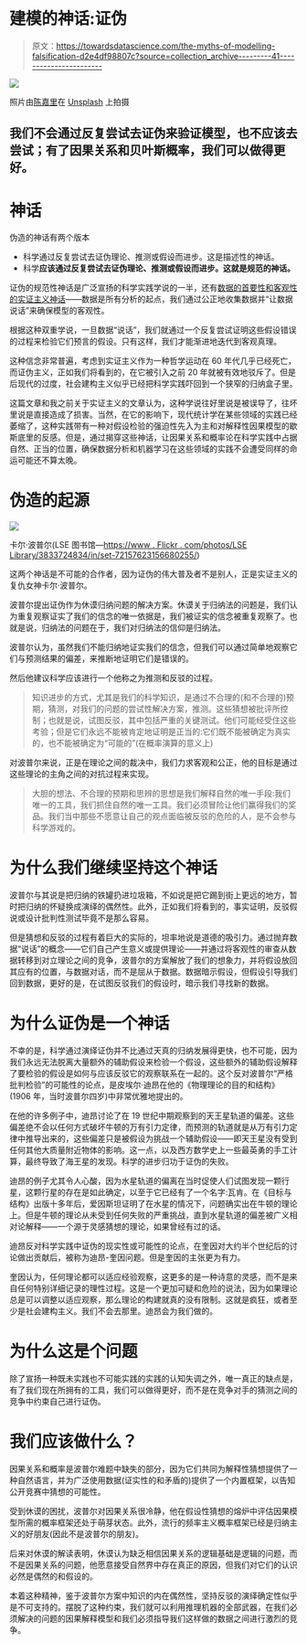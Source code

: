 # 建模的神话:证伪

> 原文：<https://towardsdatascience.com/the-myths-of-modelling-falsification-d2e4df98807c?source=collection_archive---------41----------------------->

![](img/3f9d3acea7ed21396c173f13973b3a80.png)

照片由[陈嘉里](https://unsplash.com/@gary_at_unsplash?utm_source=unsplash&utm_medium=referral&utm_content=creditCopyText)在 [Unsplash](https://unsplash.com/s/photos/waste?utm_source=unsplash&utm_medium=referral&utm_content=creditCopyText) 上拍摄

## 我们不会通过反复尝试去证伪来验证模型，也不应该去尝试；有了因果关系和贝叶斯概率，我们可以做得更好。

# 神话

伪造的神话有两个版本

*   科学通过反复尝试去证伪理论、推测或假设而进步。这是描述性的神话。
*   科学**应该通过反复尝试去证伪理论、推测或假设而进步。这就是规范的神话。**

证伪的规范性神话是广泛宣扬的科学实践学说的一半，还有[数据的首要性和客观性的实证主义神话](/myths-of-modelling-data-speak-358805890baa)——数据是所有分析的起点，我们通过公正地收集数据并“让数据说话”来确保模型的客观性。

根据这种双重学说，一旦数据“说话”，我们就通过一个反复尝试证明这些假设错误的过程来检验它们预言的假设。只有这样，我们才能渐进地迭代到客观真理。

这种信念非常普遍，考虑到实证主义作为一种哲学运动在 60 年代几乎已经死亡，而证伪主义，正如我们将看到的，在它被引入之前 20 年就被有效地驳斥了。但是后现代的过度，社会建构主义似乎已经把科学实践吓回到一个狭窄的归纳盒子里。

这篇文章和我之前关于实证主义的文章认为，这种学说往好里说是被误导了，往坏里说是直接造成了损害。当然，在它的影响下，现代统计学在某些领域的实践已经萎缩了，这种实践带有一种对假设检验的强迫性先入为主和对解释性因果模型的歇斯底里的反感。但是，通过揭穿这些神话，让因果关系和概率论在科学实践中占据自然、正当的位置，确保数据分析和机器学习在这些领域的实践不会遭受同样的命运可能还不算太晚。

# 伪造的起源

![](img/716fcf53fb6aaab9fca925888fc4d71b.png)

卡尔·波普尔(LSE 图书馆—[https://www . Flickr . com/photos/LSE Library/3833724834/in/set-72157623156680255/](https://www.flickr.com/photos/lselibrary/3833724834/in/set-72157623156680255/))

这两个神话是不可能的合作者，因为证伪的伟大普及者不是别人，正是实证主义的复仇女神卡尔·波普尔。

波普尔提出证伪作为休谟归纳问题的解决方案。休谟关于归纳法的问题是，我们认为重复观察证实了我们的信念的唯一依据是，我们被证实的信念被重复观察了。也就是说，归纳法的问题在于，我们对归纳法的信仰是归纳法。

波普尔认为，虽然我们不能归纳地证实我们的信念，但我们可以通过简单地观察它们与预测结果的偏差，来推断地证明它们是错误的。

然后他建议科学应该进行一个他称之为推测和反驳的过程。

> 知识进步的方式，尤其是我们的科学知识，是通过不合理的(和不合理的)预期，猜测，对我们的问题的尝试性解决方案，推测。这些猜想被批评所控制；也就是说，试图反驳，其中包括严重的关键测试。他们可能经受住这些考验；但是它们永远不能被肯定地证明是正当的:它们既不能被确定为真实的，也不能被确定为“可能的”(在概率演算的意义上)

对波普尔来说，正是在理论之间的裁决中，我们力求客观和公正，他的目标是通过这些理论的主角之间的对抗过程来实现。

> 大胆的想法、不合理的预期和思辨的思想是我们解释自然的唯一手段:我们唯一的工具，我们抓住自然的唯一工具。我们必须冒险让他们赢得我们的奖品。我们当中那些不愿意让自己的观点面临被反驳的危险的人，是不会参与科学游戏的。

# 为什么我们继续坚持这个神话

波普尔与其说是把归纳的铁罐扔进垃圾箱，不如说是把它踢到街上更远的地方，暂时把归纳的怀疑换成演绎的偶然性。此外，正如我们将看到的，事实证明，反驳假说或设计批判性测试毕竟不是那么容易。

但是猜想和反驳的过程有着巨大的实际的，坦率地说是道德的吸引力。通过抛弃数据“说话”的概念——它们自己产生意义或提供理论——并通过将客观性的审查从数据转移到对立理论之间的竞争，波普尔的方案解放了我们的想象力，并将假设放回其应有的位置，与数据对话，而不是屈从于数据。数据暗示假设，但假设引导我们回到数据，更好的是，在试图反驳我们的假设时，暗示我们寻找新的数据。

# 为什么证伪是一个神话

不幸的是，科学通过演绎证伪并不比通过天真的归纳发展得更快，也不可能，因为我们永远无法脱离大量额外的辅助假设来检验一个假设，这些额外的辅助假设解释了要检验的假设是如何与应该反驳它的观察联系在一起的。这个反对波普尔“严格批判检验”的可能性的论点，是皮埃尔·迪昂在他的《物理理论的目的和结构》(1906 年，当时波普尔四岁)中非常优雅地提出的。

在他的许多例子中，迪昂讨论了在 19 世纪中期观察到的天王星轨道的偏差。这些偏差绝不会以任何方式破坏牛顿的万有引力定律，而预测的轨道就是从万有引力定律中推导出来的，这些偏差只是被假设为挑战一个辅助假设——即天王星没有受到任何其他大质量附近物体的影响。这一点，以及西方数学史上一些最英勇的手工计算，最终导致了海王星的发现。科学的进步归功于证伪的失败。

迪昂的例子尤其令人心酸，因为水星轨道的偏离在当时促使人们试图发现一颗行星，这颗行星的存在是如此确定，以至于它已经有了一个名字:瓦肯。在《目标与结构》出版十多年后，爱因斯坦证明了在水星的情况下，问题确实出在牛顿的理论上。但是牛顿的理论从未受到任何失败的严重挑战，直到水星轨道的偏差被广义相对论解释——一个源于灵感猜想的理论，如果曾经有过的话。

迪昂反对科学实践中证伪的现实性或可能性的论点，在奎因对大约半个世纪后的讨论做出贡献后，被称为迪昂-奎因问题。但是奎因的主张更为有力。

奎因认为，任何理论都可以适应经验观察，这更多的是一种诗意的灵感，而不是来自任何特别详细记录的理性过程。这是一个更加可疑和危险的说法，因为如果理论总是可以调整以适应观察，那么理论的构建就真的没有限制。这就是疯狂，或者至少是社会建构主义。我们不会去那里。迪昂会为我们做的。

# 为什么这是个问题

除了宣扬一种既未实践也不可能实践的实践的认知失调之外，唯一真正的缺点是，有了我们现在所拥有的工具，我们可以做得更好，而不是在竞争对手的猜测之间的竞争中约束自己进行证伪。

# 我们应该做什么？

因果关系和概率是波普尔难题中缺失的部分，因为它们共同为解释性猜想提供了一种自然语言，并为广泛使用数据(证实性的和矛盾的)提供了一个内置框架，以告知公开竞赛中猜想的可能性。

受到休谟的困扰，波普尔对因果关系很冷静，他在假设性猜想的熔炉中评估因果模型所需的概率框架还处于萌芽状态。此外，流行的频率主义概率框架已经是归纳主义的好朋友(因此不是波普尔的朋友)。

后来对休谟的解读表明，休谟认为缺乏相信因果关系的逻辑基础是逻辑的问题，而不是因果关系的问题，他愿意接受自然界中存在真正的原因，但我们对它们的认识必然是偶然的和假设的。

本着这种精神，鉴于波普尔方案中知识的内在偶然性，坚持反驳的演绎确定性似乎是不可支持的。摆脱了这种约束，我们就可以利用推理机器的全部武器，在我们必须解决的问题的因果解释模型和我们必须指导我们这样做的数据之间进行激烈的竞争。